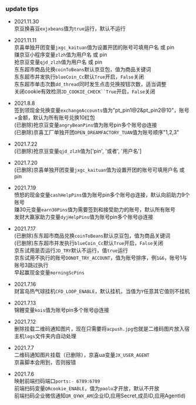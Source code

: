 ### update tips  

- 2021.11.30  
京豆换喜豆`exjxbeans`值为`true`运行，默认不运行  

- 2021.11.11  
京喜单独开团变量`jxgc_kaituan`值为设置开团的账号可填用户名 或 pin  
赚京豆小程序变量`zlzh`值为用户名 或 pin  
抢京豆变量`qjd_zlzh`值为用户名 或 pin  
东东超市商品兑换`coinToBeans`默认京豆包，值为商品关键词  
东东超市并发执行`blueCoin_Cc`默认`True`开启，`False`关闭  
东东超市单击次数`dd_thread`同时发生点击兑换按钮次数，适当调整  
关闭cookie有效检测`JD_COOKIE_CHECK``True`开启，`False`关闭  

- 2021.8.8  
签到领现金兑换变量`exchangeAccounts`值为"pt_pin1@2&pt_pin2@10"，账号+金额，默认为所有账号兑换10红包  
(已删除)抢京豆变量`angryBeanPins`值为账号pin多个账号@连接  
(已删除)京喜工厂单独开团`OPEN_DREAMFACTORY_TUAN`值为账号顺序"1,2,3"  

- 2021.7.22  
(已删除)抢京豆变量`qjd_zlzh`值为['pin', '或者', '用户名']  

- 2021.7.20  
(已删除)京喜单独开团变量`jxgc_kaituan`值为设置开团的账号可填用户名 或 pin  

- 2021.7.19  
愤怒的现金变量`cashHelpPins`值为账号pin多个账号@连接，默认向前助力9个账号  
赚30元变量`earn30Pins`值为需要签到和接受助力的账号，默认所有账号  
发财大赢家助力变量`dyjHelpPins`值为账号pin多个账号@连接  

- 2021.7.17  
(已删除)东东超市商品兑换`coinToBeans`默认京豆包，值为商品关键词  
(已删除)东东超市并发执行`blueCoin_Cc`默认`True`开启，`False`关闭  
京东试用是否运行`JD_TRY`默认不运行，值`true`运行  
京东试用不执行的账号`DONOT_TRY_ACCOUNT`，值为账号排序，例`1&6`，账号1与账号3跳过执行  
早起赢现金变量`morningScPins`  

- 2021.7.16  
财富岛热气球挂机`CFD_LOOP_ENABLE`，默认挂机，当值为`Y`任意其它值则不挂机  

- 2021.7.13  
锦鲤变量`kois`值为账号pin多个账号@连接    

- 2021.7.12  
删除挂载二维码通知图片，现在只需要将`acpush.jpg`也就是二维码图片放入宿主机`logs`文件夹内自动处理 

- 2021.7.7  
二维码通知图片挂载（已删除），京喜ua变量`JX_USER_AGENT`  
京喜脚本会用到，否则报错  

- 2021.7.6  
映射前端扫码端口`ports:- 6789:6789`  
前端扫码变量`QRcookie_ENABLE`，值为`paolu`才开放，默认不开放  
前端扫码企业微信通知`QR_QYWX_AM`(企业ID,应用Secret,成员ID,应用AgentId)
